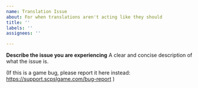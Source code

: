 ```yaml
---
name: Translation Issue
about: For when translations aren't acting like they should
title: ''
labels: ''
assignees: ''

---
```


**Describe the issue you are experiencing**
A clear and concise description of what the issue is.

(If this is a game bug, please report it here instead: https://support.scpslgame.com/bug-report )
